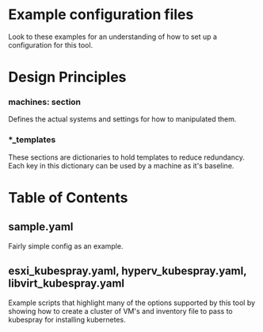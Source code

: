 # Example configuration files

Look to these examples for an understanding of how to set up a configuration for this tool.

# Design Principles

### machines: section

Defines the actual systems and settings for how to manipulated them.

### \*\_templates
These sections are dictionaries to hold templates to reduce redundancy.
Each key in this dictionary can be used by a machine as it's baseline.

# Table of Contents

## sample.yaml
Fairly simple config as an example.

## esxi_kubespray.yaml, hyperv_kubespray.yaml, libvirt_kubespray.yaml
Example scripts that highlight many of the options supported by this tool by showing how to create a cluster of VM's and inventory file to pass to kubespray for installing kubernetes.
